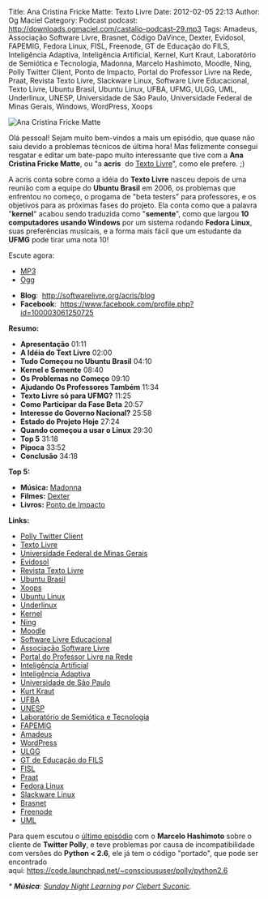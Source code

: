 Title: Ana Cristina Fricke Matte: Texto Livre
Date: 2012-02-05 22:13
Author: Og Maciel
Category: Podcast
podcast: http://downloads.ogmaciel.com/castalio-podcast-29.mp3
Tags: Amadeus, Associação Software Livre, Brasnet, Código DaVince, Dexter, Evidosol, FAPEMIG, Fedora Linux, FISL, Freenode, GT de Educação do FILS, Inteligência Adaptiva, Inteligência Artificial, Kernel, Kurt Kraut, Laboratório de Semiótica e Tecnologia, Madonna, Marcelo Hashimoto, Moodle, Ning, Polly Twitter Client, Ponto de Impacto, Portal do Professor Livre na Rede, Praat, Revista Texto Livre, Slackware Linux, Software Livre Educacional, Texto Livre, Ubuntu Brasil, Ubuntu Linux, UFBA, UFMG, ULGG, UML, Underlinux, UNESP, Universidade de São Paulo, Universidade Federal de Minas Gerais, Windows, WordPress, Xoops


![Ana Cristina Fricke Matte]({filename}/images/anamatte.jpg)

Olá pessoal! Sejam muito bem-vindos a mais um episódio, que quase não
saiu devido a problemas técnicos de última hora! Mas felizmente consegui
resgatar e editar um bate-papo muito interessante que tive com a **Ana
Cristina Fricke Matte**, ou "a **acris**  do [Texto
Livre](http://www.textolivre.org/site/ "http://www.textolivre.org/site/")",
como ele prefere. ;)

A acris conta sobre como a idéia do **Texto Livre** nasceu depois de uma
reunião com a equipe do **Ubuntu Brasil** em 2006, os problemas que
enfrentou no começo, o progama de "beta testers" para professores, e os
objetivos para as próximas fases do projeto. Ela conta como que a
palavra "**kernel**" acabou sendo traduzida como "**semente**", como que
largou **10 computadores usando Windows** por um sistema rodando
**Fedora Linux**, suas preferências musicais, e a forma mais fácil que
um estudante da **UFMG** pode tirar uma nota 10!

Escute agora:

* [MP3](http://downloads.ogmaciel.com/castalio-podcast-29.mp3)
* [Ogg](http://downloads.ogmaciel.com/castalio-podcast-29.ogg)

-   **Blog**:  <http://softwarelivre.org/acris/blog>
-   **Facebook**:
     <https://www.facebook.com/profile.php?id=100003061250725>

**Resumo:**

-   **Apresentação** 01:11
-   **A Idéia do Text Livre** 02:00
-   **Tudo Começou no Ubuntu Brasil** 04:10
-   **Kernel e Semente** 08:40
-   **Os Problemas no Começo** 09:10
-   **Ajudando Os Professores Também** 11:34
-   **Texto Livre só para UFMG?** 11:25
-   **Como Participar da Fase Beta** 20:57
-   **Interesse do Governo Nacional?** 25:58
-   **Estado do Projeto Hoje** 27:24
-   **Quando começou a usar o Linux** 29:30
-   **Top 5** 31:18
-   **Pipoca** 33:52
-   **Conclusão** 34:18

**Top 5:**

-   **Música:** [Madonna](http://www.last.fm/search?q=Madonna)
-   **Filmes:** [Dexter](http://www.imdb.com/find?s=all&q=Dexter)
-   **Livros:** [Ponto de
    Impacto](http://www.amazon.com/s/ref=nb_sb_noss?url=search-alias%3Dstripbooks&field-keywords=Ponto+de+Impacto)

**Links:**

-   [Polly Twitter
    Client](https://duckduckgo.com/?q=Polly+Twitter+Client)
-   [Texto Livre](https://duckduckgo.com/?q=Texto+Livre)
-   [Universidade Federal de Minas
    Gerais](https://duckduckgo.com/?q=Universidade+Federal+de+Minas+Gerais)
-   [Evidosol](https://duckduckgo.com/?q=Evidosol)
-   [Revista Texto Livre](https://duckduckgo.com/?q=Revista+Texto+Livre)
-   [Ubuntu Brasil](https://duckduckgo.com/?q=Ubuntu+Brasil)
-   [Xoops](https://duckduckgo.com/?q=Xoops)
-   [Ubuntu Linux](https://duckduckgo.com/?q=Ubuntu+Linux)
-   [Underlinux](https://duckduckgo.com/?q=Underlinux)
-   [Kernel](https://duckduckgo.com/?q=Kernel)
-   [Ning](https://duckduckgo.com/?q=Ning)
-   [Moodle](https://duckduckgo.com/?q=Moodle)
-   [Software Livre
    Educacional](https://duckduckgo.com/?q=Software+Livre+Educacional)
-   [Associação Software
    Livre](https://duckduckgo.com/?q=Associação+Software+Livre)
-   [Portal do Professor Livre na
    Rede](https://duckduckgo.com/?q=Portal+do+Professor+Livre+na+Rede)
-   [Inteligência
    Artificial](https://duckduckgo.com/?q=Inteligência+Artificial)
-   [Inteligência
    Adaptiva](https://duckduckgo.com/?q=Inteligência+Adaptiva)
-   [Universidade de São
    Paulo](https://duckduckgo.com/?q=Universidade+de+São+Paulo)
-   [Kurt Kraut](https://duckduckgo.com/?q=Kurt+Kraut)
-   [UFBA](https://duckduckgo.com/?q=UFBA)
-   [UNESP](https://duckduckgo.com/?q=UNESP)
-   [Laboratório de Semiótica e
    Tecnologia](https://duckduckgo.com/?q=Laboratório+de+Semiótica+e+Tecnologia)
-   [FAPEMIG](https://duckduckgo.com/?q=FAPEMIG)
-   [Amadeus](http://amadeus.cin.ufpe.br/blog/)
-   [WordPress](https://duckduckgo.com/?q=WordPress)
-   [ULGG](https://duckduckgo.com/?q=ULGG)
-   [GT de Educação do
    FILS](https://duckduckgo.com/?q=GT+de+Educação+do+FILS)
-   [FISL](https://duckduckgo.com/?q=FISL)
-   [Praat](https://duckduckgo.com/?q=Praat)
-   [Fedora Linux](https://duckduckgo.com/?q=Fedora+Linux)
-   [Slackware Linux](https://duckduckgo.com/?q=Slackware+Linux)
-   [Brasnet](https://duckduckgo.com/?q=Brasnet)
-   [Freenode](https://duckduckgo.com/?q=Freenode)
-   [UML](https://duckduckgo.com/?q=UML)

Para quem escutou o [último
episódio](http://wp.me/p1mMfJ-20 "http://wp.me/p1mMfJ-20") com o
**Marcelo Hashimoto** sobre o cliente de **Twitter Polly**, e teve
problemas por causa de incompatibilidade com versões do **Python \<
2.6**, ele já tem o código "portado", que pode ser encontrado
aqui: <https://code.launchpad.net/~conscioususer/polly/python2.6>

*\* **Música**: [Sunday Night
Learning](http://soundcloud.com/clebertsuconic/sunday-night-lerning "http://soundcloud.com/clebertsuconic/sunday-night-lerning")
por [Clebert
Suconic](http://soundcloud.com/clebertsuconic "http://soundcloud.com/clebertsuconic").*

